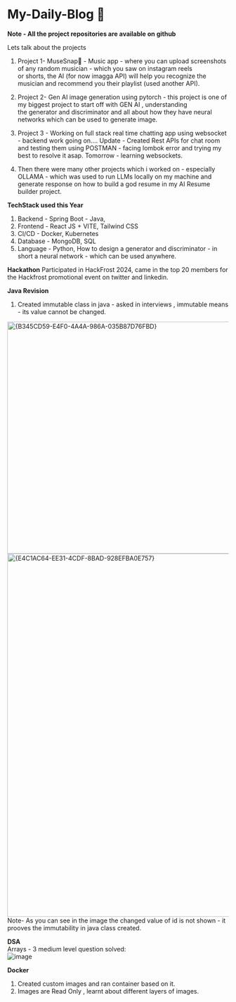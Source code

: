 # My-Daily-Blog 🚀
**Note - All the project repositories are available on github**

Lets talk about the projects <br>
1. Project 1- MuseSnap🎼 - Music app - where you can upload screenshots of any random musician - which you saw on instagram reels<br> or shorts,
   the AI (for now imagga API) will help you recognize the musician and recommend you their playlist (used another API).
2. Project 2- Gen AI image generation using pytorch - this project is one of my biggest project to start off with GEN AI , understanding<br>
   the generator and discriminator and all about how they have neural networks which can be used to generate image.
3. Project 3 - Working on full stack real time chatting app using websocket - backend work going on....
   Update -  Created Rest APIs for chat room and testing them using POSTMAN - facing lombok error and trying my best to resolve it asap.
   Tomorrow - learning websockets.

5. Then there were many other projects which i worked on - especially OLLAMA - which was used to run LLMs locally on my machine and <br>
   generate response on how to build a god resume in my AI Resume builder project.


**TechStack used this Year** 
1. Backend - Spring Boot - Java,
2. Frontend - React JS + VITE, Tailwind CSS
3. CI/CD - Docker, Kubernetes
4. Database - MongoDB, SQL
5. Language - Python, How to design a generator and discriminator - in short a neural network - which can be used anywhere.

**Hackathon**
Participated in HackFrost 2024, came in the top 20 members for the Hackfrost promotional event on twitter and linkedin.


**Java Revision**
1. Created immutable class in java - asked in interviews , immutable means - its value cannot be changed.
<img width="528" alt="{B345CD59-E4F0-4A4A-986A-035B87D76FBD}" src="https://github.com/user-attachments/assets/8b32f8ea-e12b-49dd-a706-01df577b4e85" />
<img width="827" alt="{E4C1AC64-EE31-4CDF-8BAD-928EFBA0E757}" src="https://github.com/user-attachments/assets/28280def-d2d3-40db-9bcb-6b7ad70b4ef6" /> <br>
Note- As you can see in the image the changed value of id is not shown - it prooves the immutability in java class created.

**DSA** <br>
Arrays - 3 medium level question solved:<br>
![image](https://github.com/user-attachments/assets/929d31eb-3162-47ed-8605-2c7f4a01e474)

**Docker**
1. Created custom images and ran container based on it.
2. Images are Read Only , learnt about different layers of images.



